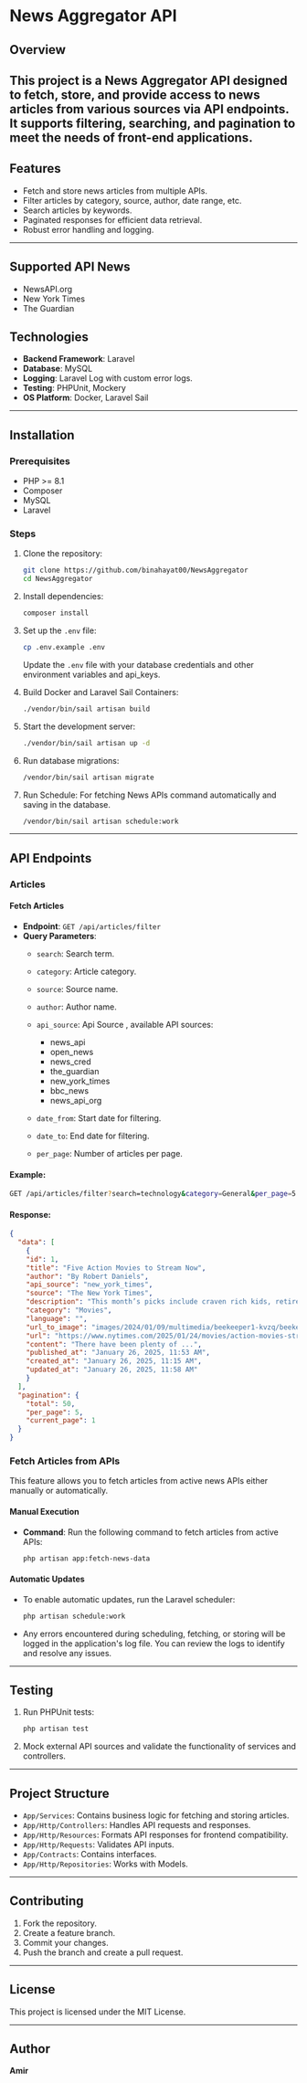 # News Aggregator API

## Overview

This project is a **News Aggregator API** designed to fetch, store, and provide access to news articles from various sources via API endpoints. It supports filtering, searching, and pagination to meet the needs of front-end applications.
---

## Features

- Fetch and store news articles from multiple APIs.
- Filter articles by category, source, author, date range, etc.
- Search articles by keywords.
- Paginated responses for efficient data retrieval.
- Robust error handling and logging.

---

## Supported API News

- NewsAPI.org
- New York Times
- The Guardian


## Technologies

- **Backend Framework**: Laravel
- **Database**: MySQL
- **Logging**: Laravel Log with custom error logs.
- **Testing**: PHPUnit, Mockery
- **OS Platform**: Docker, Laravel Sail

---

## Installation

### Prerequisites

- PHP >= 8.1
- Composer
- MySQL
- Laravel

### Steps

1. Clone the repository:

   ```bash
   git clone https://github.com/binahayat00/NewsAggregator
   cd NewsAggregator
   ```

2. Install dependencies:

   ```bash
   composer install
   ```

3. Set up the `.env` file:

   ```bash
   cp .env.example .env
   ```

   Update the `.env` file with your database credentials and other environment variables and api_keys.
   
4. Build Docker and Laravel Sail Containers:

   ```bash
   ./vendor/bin/sail artisan build
   ```
   
5. Start the development server:

   ```bash
   ./vendor/bin/sail artisan up -d
   ```
6. Run database migrations:

   ```bash
   /vendor/bin/sail artisan migrate
   ```
7. Run Schedule:
    For fetching News APIs command automatically and saving in the database.
   ```bash
   /vendor/bin/sail artisan schedule:work
   ```
---

## API Endpoints

### Articles

#### Fetch Articles

- **Endpoint**: `GET /api/articles/filter`
- **Query Parameters**:
  - `search`: Search term.
  - `category`: Article category.
  - `source`: Source name.
  - `author`: Author name.
  - `api_source`: Api Source , available API sources:
      - news\_api
      - open\_news
      - news\_cred
      - the\_guardian
      - new\_york\_times 
      - bbc\_news&#x20;
      - news\_api\_org 

  - `date_from`: Start date for filtering.
  - `date_to`: End date for filtering.
  - `per_page`: Number of articles per page.

#### Example:

```bash
GET /api/articles/filter?search=technology&category=General&per_page=5
```

#### Response:

```json
{
  "data": [
    {
    "id": 1,
    "title": "Five Action Movies to Stream Now",
    "author": "By Robert Daniels",
    "api_source": "new_york_times",
    "source": "The New York Times",
    "description": "This month’s picks include craven rich kids, retired assassins and a cat cult.",
    "category": "Movies",
    "language": "",
    "url_to_image": "images/2024/01/09/multimedia/beekeeper1-kvzq/beekeeper1-kvzq-articleLarge.jpg",
    "url": "https://www.nytimes.com/2025/01/24/movies/action-movies-streaming.html",
    "content": "There have been plenty of ...",
    "published_at": "January 26, 2025, 11:53 AM",
    "created_at": "January 26, 2025, 11:15 AM",
    "updated_at": "January 26, 2025, 11:58 AM" 
    }
  ],
  "pagination": {
    "total": 50,
    "per_page": 5,
    "current_page": 1
  }
}
```

### Fetch Articles from APIs

This feature allows you to fetch articles from active news APIs either manually or automatically.

#### Manual Execution

- **Command**: Run the following command to fetch articles from active APIs:  
  ```bash
  php artisan app:fetch-news-data
  ```

#### Automatic Updates

- To enable automatic updates, run the Laravel scheduler:  
  ```bash
  php artisan schedule:work
  ```
- Any errors encountered during scheduling, fetching, or storing will be logged in the application's log file. You can review the logs to identify and resolve any issues.
---

## Testing

1. Run PHPUnit tests:
   ```bash
   php artisan test
   ```
2. Mock external API sources and validate the functionality of services and controllers.

---

## Project Structure

- `App/Services`: Contains business logic for fetching and storing articles.
- `App/Http/Controllers`: Handles API requests and responses.
- `App/Http/Resources`: Formats API responses for frontend compatibility.
- `App/Http/Requests`: Validates API inputs.
- `App/Contracts`: Contains interfaces.
- `App/Http/Repositories`: Works with Models.
---

## Contributing

1. Fork the repository.
2. Create a feature branch.
3. Commit your changes.
4. Push the branch and create a pull request.

---

## License

This project is licensed under the MIT License.

---

## Author

**Amir**

